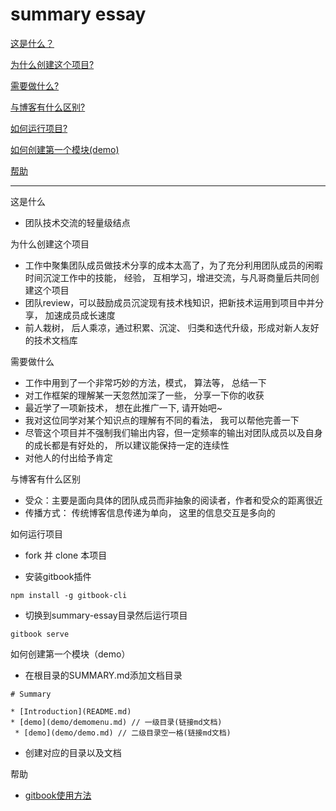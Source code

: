# summary essay

[这是什么？](#what)

[为什么创建这个项目?](#why)

[需要做什么?](#any)

[与博客有什么区别?](#diff)

[如何运行项目?](#run)

[如何创建第一个模块(demo)](#demo)

[帮助](#help)

---

<span id="what">这是什么</span>

- 团队技术交流的轻量级结点

<span id="why">为什么创建这个项目</span>

- 工作中聚集团队成员做技术分享的成本太高了，为了充分利用团队成员的闲暇时间沉淀工作中的技能， 经验， 互相学习，增进交流，与凡哥商量后共同创建这个项目 
- 团队review，可以鼓励成员沉淀现有技术栈知识，把新技术运用到项目中并分享， 加速成员成长速度
- 前人栽树， 后人乘凉，通过积累、沉淀、 归类和迭代升级，形成对新人友好的技术文档库

<span id="any">需要做什么</span>

- 工作中用到了一个非常巧妙的方法，模式， 算法等， 总结一下
- 对工作框架的理解某一天忽然加深了一些， 分享一下你的收获
- 最近学了一项新技术， 想在此推广一下, 请开始吧~
- 我对这位同学对某个知识点的理解有不同的看法， 我可以帮他完善一下
- 尽管这个项目并不强制我们输出内容，但一定频率的输出对团队成员以及自身的成长都是有好处的， 所以建议能保持一定的连续性
- 对他人的付出给予肯定

<span id="diff">与博客有什么区别</span>

- 受众：主要是面向具体的团队成员而非抽象的阅读者，作者和受众的距离很近
- 传播方式： 传统博客信息传递为单向， 这里的信息交互是多向的 

<span id="run">如何运行项目</span>

- fork 并 clone 本项目

- 安装gitbook插件

```
npm install -g gitbook-cli
```
- 切换到summary-essay目录然后运行项目

``` 
gitbook serve
```

<span id="demo">如何创建第一个模块（demo）</span>

- 在根目录的SUMMARY.md添加文档目录

```
# Summary

* [Introduction](README.md)
* [demo](demo/demomenu.md) // 一级目录(链接md文档)
 * [demo](demo/demo.md) // 二级目录空一格(链接md文档)
```

- 创建对应的目录以及文档


<span id="help">帮助</span>

- [gitbook使用方法](http://www.chengweiyang.cn/gitbook/introduction/README.html)

